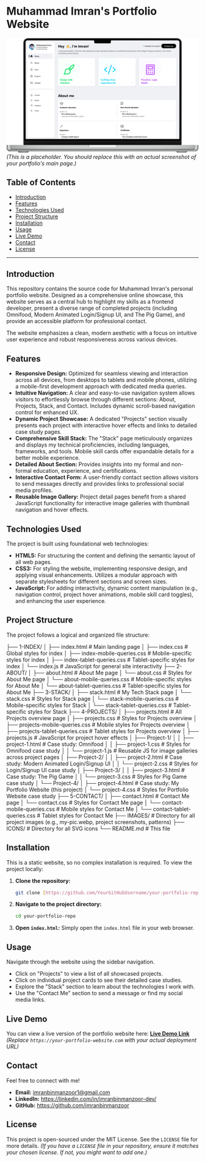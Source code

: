 # Muhammad Imran's Portfolio Website

![Portfolio Website Screenshot](IMAGES/my-portfolio.webp)
*(This is a placeholder. You should replace this with an actual screenshot of your portfolio's main page.)*

## Table of Contents

* [Introduction](#introduction)
* [Features](#features)
* [Technologies Used](#technologies-used)
* [Project Structure](#project-structure)
* [Installation](#installation)
* [Usage](#usage)
* [Live Demo](#live-demo)
* [Contact](#contact)
* [License](#license)

---

## Introduction

This repository contains the source code for Muhammad Imran's personal portfolio website. Designed as a comprehensive online showcase, this website serves as a central hub to highlight my skills as a frontend developer, present a diverse range of completed projects (including Omnifood, Modern Animated Login/Signup UI, and The Pig Game), and provide an accessible platform for professional contact.

The website emphasizes a clean, modern aesthetic with a focus on intuitive user experience and robust responsiveness across various devices.

## Features

* **Responsive Design:** Optimized for seamless viewing and interaction across all devices, from desktops to tablets and mobile phones, utilizing a mobile-first development approach with dedicated media queries.
* **Intuitive Navigation:** A clear and easy-to-use navigation system allows visitors to effortlessly browse through different sections: About, Projects, Stack, and Contact. Includes dynamic scroll-based navigation control for enhanced UX.
* **Dynamic Project Showcase:** A dedicated "Projects" section visually presents each project with interactive hover effects and links to detailed case study pages.
* **Comprehensive Skill Stack:** The "Stack" page meticulously organizes and displays my technical proficiencies, including languages, frameworks, and tools. Mobile skill cards offer expandable details for a better mobile experience.
* **Detailed About Section:** Provides insights into my formal and non-formal education, experience, and certifications.
* **Interactive Contact Form:** A user-friendly contact section allows visitors to send messages directly and provides links to professional social media profiles.
* **Reusable Image Gallery:** Project detail pages benefit from a shared JavaScript functionality for interactive image galleries with thumbnail navigation and hover effects.

## Technologies Used

The project is built using foundational web technologies:

* **HTML5:** For structuring the content and defining the semantic layout of all web pages.
* **CSS3:** For styling the website, implementing responsive design, and applying visual enhancements. Utilizes a modular approach with separate stylesheets for different sections and screen sizes.
* **JavaScript:** For adding interactivity, dynamic content manipulation (e.g., navigation control, project hover animations, mobile skill card toggles), and enhancing the user experience.

## Project Structure

The project follows a logical and organized file structure:

├── 1-INDEX/
│   ├── index.html          # Main landing page
│   ├── index.css           # Global styles for index
│   ├── index-mobile-queries.css # Mobile-specific styles for index
│   ├── index-tablet-queries.css # Tablet-specific styles for index
│   └── index.js            # JavaScript for general site interactivity
├── 2-ABOUT/
│   ├── about.html          # About Me page
│   └── about.css           # Styles for About Me page
│   └── about-mobile-queries.css # Mobile-specific styles for About Me
│   └── about-tablet-queries.css # Tablet-specific styles for About Me
├── 3-STACK/
│   ├── stack.html          # My Tech Stack page
│   └── stack.css           # Styles for Stack page
│   └── stack-mobile-queries.css # Mobile-specific styles for Stack
│   └── stack-tablet-queries.css # Tablet-specific styles for Stack
├── 4-PROJECTS/
│   ├── projects.html       # All Projects overview page
│   ├── projects.css        # Styles for Projects overview
│   ├── projects-mobile-queries.css # Mobile styles for Projects overview
│   ├── projects-tablet-queries.css # Tablet styles for Projects overview
│   ├── projects.js         # JavaScript for project hover effects
│   ├── Project-1/
│   │   ├── project-1.html  # Case study: Omnifood
│   │   ├── project-1.css   # Styles for Omnifood case study
│   │   └── project-1.js    # Reusable JS for image galleries across project pages
│   ├── Project-2/
│   │   ├── project-2.html  # Case study: Modern Animated Login/Signup UI
│   │   └── project-2.css   # Styles for Login/Signup UI case study
│   ├── Project-3/
│   │   ├── project-3.html  # Case study: The Pig Game
│   │   └── project-3.css   # Styles for Pig Game case study
│   └── Project-4/
│       ├── project-4.html  # Case study: My Portfolio Website (this project)
│       └── project-4.css   # Styles for Portfolio Website case study
├── 5-CONTACT/
│   ├── contact.html        # Contact Me page
│   └── contact.css         # Styles for Contact Me page
│   └── contact-mobile-queries.css # Mobile styles for Contact Me
│   └── contact-tablet-queries.css # Tablet styles for Contact Me
├── IMAGES/                 # Directory for all project images (e.g., my-pic.webp, project screenshots, patterns)
├── ICONS/                  # Directory for all SVG icons
└── README.md               # This file

## Installation

This is a static website, so no complex installation is required. To view the project locally:

1.  **Clone the repository:**
    ```bash
    git clone [https://github.com/YourGitHubUsername/your-portfolio-repo.git](https://github.com/YourGitHubUsername/your-portfolio-repo.git)
    ```
2.  **Navigate to the project directory:**
    ```bash
    cd your-portfolio-repo
    ```
3.  **Open `index.html`:** Simply open the `index.html` file in your web browser.

## Usage

Navigate through the website using the sidebar navigation.
* Click on "Projects" to view a list of all showcased projects.
* Click on individual project cards to see their detailed case studies.
* Explore the "Stack" section to learn about the technologies I work with.
* Use the "Contact Me" section to send a message or find my social media links.

## Live Demo

You can view a live version of the portfolio website here:
[**Live Demo Link**](https://your-portfolio-website.com)
*(Replace `https://your-portfolio-website.com` with your actual deployment URL)*

## Contact

Feel free to connect with me!

* **Email:** imranbinmanzoor1@gmail.com
* **LinkedIn:** https://linkedin.com/in/imranbinmanzoor-dev/
* **GitHub:** https://github.com/imranbinmanzoor

## License

This project is open-sourced under the MIT License. See the `LICENSE` file for more details.
*(If you have a `LICENSE` file in your repository, ensure it matches your chosen license. If not, you might want to add one.)*